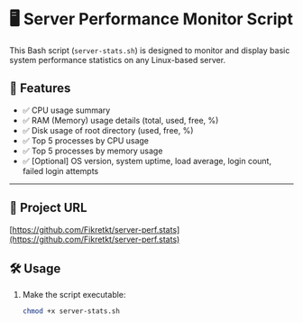 # 🖥️ Server Performance Monitor Script

This Bash script (`server-stats.sh`) is designed to monitor and display basic system performance statistics on any Linux-based server.

## 📌 Features

- ✅ CPU usage summary
- ✅ RAM (Memory) usage details (total, used, free, %)
- ✅ Disk usage of root directory (used, free, %)
- ✅ Top 5 processes by CPU usage
- ✅ Top 5 processes by memory usage
- ✅ [Optional] OS version, system uptime, load average, login count, failed login attempts

---
## 🔗 Project URL

[https://github.com/Fikretkt/server-perf.stats](https://github.com/Fikretkt/server-perf.stats)

## 🛠️ Usage

1. Make the script executable:
   ```bash
   chmod +x server-stats.sh
